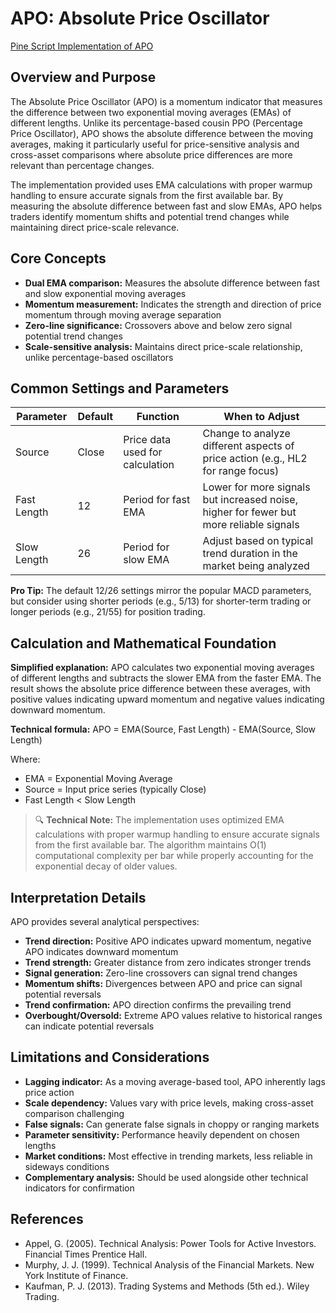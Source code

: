 # APO: Absolute Price Oscillator

[Pine Script Implementation of APO](https://github.com/mihakralj/pinescript/blob/main/indicators/momentum/apo.pine)

## Overview and Purpose

The Absolute Price Oscillator (APO) is a momentum indicator that measures the difference between two exponential moving averages (EMAs) of different lengths. Unlike its percentage-based cousin PPO (Percentage Price Oscillator), APO shows the absolute difference between the moving averages, making it particularly useful for price-sensitive analysis and cross-asset comparisons where absolute price differences are more relevant than percentage changes.

The implementation provided uses EMA calculations with proper warmup handling to ensure accurate signals from the first available bar. By measuring the absolute difference between fast and slow EMAs, APO helps traders identify momentum shifts and potential trend changes while maintaining direct price-scale relevance.

## Core Concepts

* **Dual EMA comparison:** Measures the absolute difference between fast and slow exponential moving averages
* **Momentum measurement:** Indicates the strength and direction of price momentum through moving average separation
* **Zero-line significance:** Crossovers above and below zero signal potential trend changes
* **Scale-sensitive analysis:** Maintains direct price-scale relationship, unlike percentage-based oscillators

## Common Settings and Parameters

| Parameter | Default | Function | When to Adjust |
|-----------|---------|----------|---------------|
| Source | Close | Price data used for calculation | Change to analyze different aspects of price action (e.g., HL2 for range focus) |
| Fast Length | 12 | Period for fast EMA | Lower for more signals but increased noise, higher for fewer but more reliable signals |
| Slow Length | 26 | Period for slow EMA | Adjust based on typical trend duration in the market being analyzed |

**Pro Tip:** The default 12/26 settings mirror the popular MACD parameters, but consider using shorter periods (e.g., 5/13) for shorter-term trading or longer periods (e.g., 21/55) for position trading.

## Calculation and Mathematical Foundation

**Simplified explanation:**
APO calculates two exponential moving averages of different lengths and subtracts the slower EMA from the faster EMA. The result shows the absolute price difference between these averages, with positive values indicating upward momentum and negative values indicating downward momentum.

**Technical formula:**
APO = EMA(Source, Fast Length) - EMA(Source, Slow Length)

Where:
- EMA = Exponential Moving Average
- Source = Input price series (typically Close)
- Fast Length < Slow Length

> 🔍 **Technical Note:** The implementation uses optimized EMA calculations with proper warmup handling to ensure accurate signals from the first available bar. The algorithm maintains O(1) computational complexity per bar while properly accounting for the exponential decay of older values.

## Interpretation Details

APO provides several analytical perspectives:

* **Trend direction:** Positive APO indicates upward momentum, negative APO indicates downward momentum
* **Trend strength:** Greater distance from zero indicates stronger trends
* **Signal generation:** Zero-line crossovers can signal trend changes
* **Momentum shifts:** Divergences between APO and price can signal potential reversals
* **Trend confirmation:** APO direction confirms the prevailing trend
* **Overbought/Oversold:** Extreme APO values relative to historical ranges can indicate potential reversals

## Limitations and Considerations

* **Lagging indicator:** As a moving average-based tool, APO inherently lags price action
* **Scale dependency:** Values vary with price levels, making cross-asset comparison challenging
* **False signals:** Can generate false signals in choppy or ranging markets
* **Parameter sensitivity:** Performance heavily dependent on chosen lengths
* **Market conditions:** Most effective in trending markets, less reliable in sideways conditions
* **Complementary analysis:** Should be used alongside other technical indicators for confirmation

## References

* Appel, G. (2005). Technical Analysis: Power Tools for Active Investors. Financial Times Prentice Hall.
* Murphy, J. J. (1999). Technical Analysis of the Financial Markets. New York Institute of Finance.
* Kaufman, P. J. (2013). Trading Systems and Methods (5th ed.). Wiley Trading.
